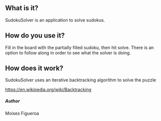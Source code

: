 ## What is it?

SudokuSolver is an application to solve sudokus.

## How do you use it?

Fill in the board with the partially filled sudoku, then hit solve.
There is an option to follow along in order to see what the solver is doing.

## How does it work?

SudokuSolver uses an iterative backtracking algorithm to solve the puzzle

https://en.wikipedia.org/wiki/Backtracking


##### Author
Moises Figueroa




